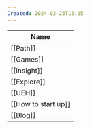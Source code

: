 ```yaml
---
Created: 2024-03-23T15:25
---
```

|Name|
|---|
|[[Path]]|
|[[Games]]|
|[[Insight]]|
|[[Explore]]|
|[[UEH]]|
|[[How to start up]]|
|[[Blog]]|